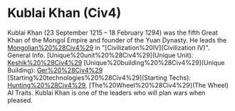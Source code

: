 # Kublai Khan (Civ4)

Kublai Khan (23 September 1215 – 18 February 1294) was the fifth Great Khan of the Mongol Empire and founder of the Yuan Dynasty. He leads the [Mongolian%20%28Civ4%29](Mongolians) in "[Civilization%20IV](Civilization IV)".
General Info.
[Unique%20unit%20%28Civ4%29](Unique Unit): [Keshik%20%28Civ4%29](Keshik)
[Unique%20building%20%28Civ4%29](Unique Building): [Ger%20%28Civ4%29](Ger)
[Starting%20technologies%20%28Civ4%29](Starting Techs): [Hunting%20%28Civ4%29](Hunting), [The%20Wheel%20%28Civ4%29](The Wheel)
AI Traits.
Kublai Khan is one of the leaders who will plan wars when pleased.